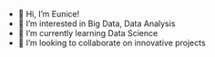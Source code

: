- 👋 Hi, I’m Eunice!
- 👀 I’m interested in Big Data, Data Analysis
- 🌱 I’m currently learning Data Science
- 💞️ I’m looking to collaborate on innovative projects

<!---
Slimesmum/Slimesmum is a ✨ special ✨ repository because its `README.md` (this file) appears on your GitHub profile.
You can click the Preview link to take a look at your changes.
--->

